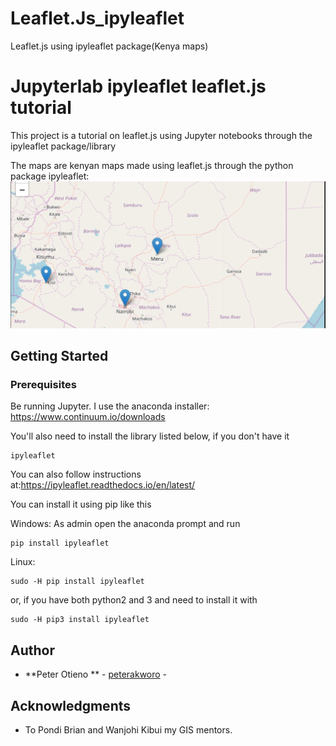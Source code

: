 # Leaflet.Js_ipyleaflet
Leaflet.js using ipyleaflet package(Kenya maps)
# Jupyterlab ipyleaflet leaflet.js tutorial

This project is a tutorial on leaflet.js using Jupyter notebooks through the ipyleaflet package/library 

The maps are kenyan maps made using leaflet.js through the python package ipyleaflet:
![image sholud go here](kenyapng.png)

## Getting Started

### Prerequisites

Be running Jupyter. I use the anaconda installer: https://www.continuum.io/downloads

You'll also need to install the library listed below, if you don't have it

```
ipyleaflet
```
You can also follow instructions at:https://ipyleaflet.readthedocs.io/en/latest/

You can install it using pip like this

Windows: As admin open the anaconda prompt and run
```
pip install ipyleaflet
```
Linux:
```
sudo -H pip install ipyleaflet
```
or, if you have both python2 and 3 and need to install it with 
```
sudo -H pip3 install ipyleaflet
```

## Author

* **Peter Otieno ** - [peterakworo](https://github.com/peter-akworo) - 

## Acknowledgments

* To Pondi Brian and Wanjohi Kibui my GIS mentors.
